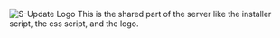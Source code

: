 ![S-Update Logo](http://image.noelshack.com/fichiers/2015/18/1430286335-bannieresu.png)
This is the shared part of the server like the installer script, the css script, and the logo.
